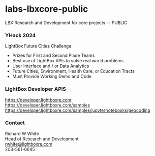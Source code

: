 # labs-lbxcore-public  
LBX Research and Development for core projects -- PUBLIC  

### YHack 2024   
LightBox Future Cities Challenge  
* Prizes for First and Second Place Teams
* Best use of LightBox APIs to solve real world problems
* User Interface and / or Data Analytics
* Future Cities, Environment, Health Care, or Education Tracts
* Must Provide Working Demo and Code

### LightBox Developer APIS  
https://developer.lightboxre.com  
https://developer.lightboxre.com/samples  
https://developer.lightboxre.com/samples/jupyternotebooks/geocoding  

### Contact  
Richard W White  
Head of Research and Development  
rwhite@lightboxre.com  
203-561-6045  
